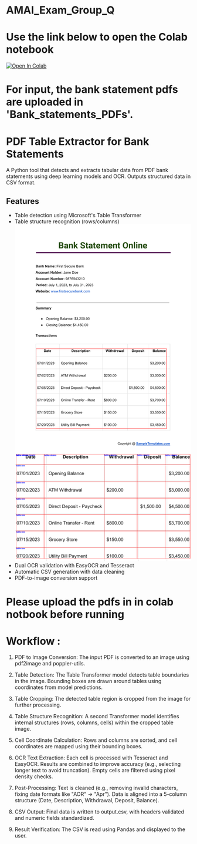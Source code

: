 # AMAI_Exam_Group_Q

# Use the link below to open the Colab notebook 

[![Open In Colab](https://colab.research.google.com/assets/colab-badge.svg)](
https://colab.research.google.com/drive/1YTFR6eF86Llou3hMEbkoB-i_Tu-cLgbC?usp=sharing)
# For input, the bank statement pdfs are uploaded in 'Bank_statements_PDFs'.  


# PDF Table Extractor for Bank Statements
A Python tool that detects and extracts tabular data from PDF bank statements using deep learning models and OCR. Outputs structured data in CSV format.

## Features
- Table detection using Microsoft's Table Transformer
- Table structure recognition (rows/columns)
    ![image info](Screenshots/highlight_table.png)
    ![image info](Screenshots/table_detection.png)
- Dual OCR validation with EasyOCR and Tesseract
- Automatic CSV generation with data cleaning
- PDF-to-image conversion support

# Please upload the pdfs in in colab notbook before running

# Workflow : 

1. PDF to Image Conversion:
The input PDF is converted to an image using pdf2image and poppler-utils.

2. Table Detection:
The Table Transformer model detects table boundaries in the image. Bounding boxes are drawn around tables using coordinates from model predictions.

3. Table Cropping:
The detected table region is cropped from the image for further processing.

4. Table Structure Recognition:
A second Transformer model identifies internal structures (rows, columns, cells) within the cropped table image.

5. Cell Coordinate Calculation:
Rows and columns are sorted, and cell coordinates are mapped using their bounding boxes.

6. OCR Text Extraction:
Each cell is processed with Tesseract and EasyOCR. Results are combined to improve accuracy (e.g., selecting longer text to avoid truncation).
Empty cells are filtered using pixel density checks.

7. Post-Processing:
Text is cleaned (e.g., removing invalid characters, fixing date formats like "AOR" → "Apr").
Data is aligned into a 5-column structure (Date, Description, Withdrawal, Deposit, Balance).

8. CSV Output:
Final data is written to output.csv, with headers validated and numeric fields standardized.

9. Result Verification:
The CSV is read using Pandas and displayed to the user.